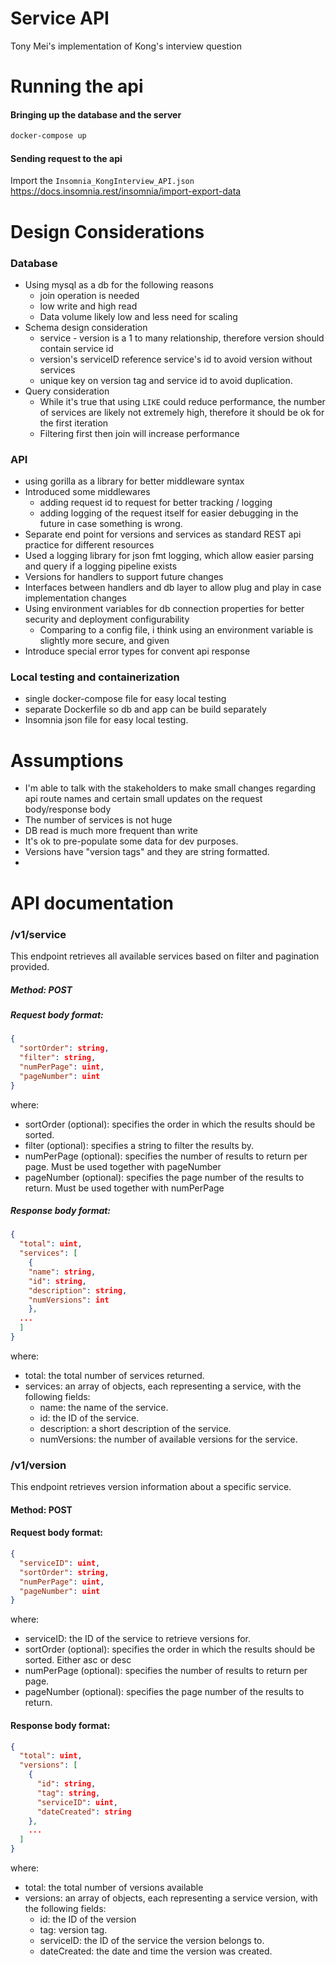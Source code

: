 # Service API

Tony Mei's implementation of Kong's interview question

# Running the api
#### Bringing up the database and the server
```bash
docker-compose up
```
#### Sending request to the api

Import the `Insomnia_KongInterview_API.json` https://docs.insomnia.rest/insomnia/import-export-data

# Design Considerations

### Database

- Using mysql as a db for the following reasons
  - join operation is needed
  - low write and high read
  - Data volume likely low and less need for scaling 
- Schema design consideration
  - service - version is a 1 to many relationship, therefore version should contain service id
  - version's serviceID reference service's id to avoid version without services
  - unique key on version tag and service id to avoid duplication. 
- Query consideration
  - While it's true that using `LIKE` could reduce performance, the number of services are likely not extremely high, therefore it should be ok for the first iteration
  - Filtering first then join will increase performance

### API
- using gorilla as a library for better middleware syntax
- Introduced some middlewares
  - adding request id to request for better tracking / logging
  - adding logging of the request itself for easier debugging in the future in case something is wrong. 
- Separate end point for versions and services as standard REST api practice for different resources
- Used a logging library for json fmt logging, which allow easier parsing and query if a logging pipeline exists
- Versions for handlers to support future changes
- Interfaces between handlers and db layer to allow plug and play in case implementation changes
- Using environment variables for db connection properties for better security and deployment configurability
  - Comparing to a config file, i think using an environment variable is slightly more secure, and given 
- Introduce special error types for convent api response 

### Local testing and containerization
- single docker-compose file for easy local testing
- separate Dockerfile so db and app can be build separately
- Insomnia json file for easy local testing. 


# Assumptions
- I'm able to talk with the stakeholders to make small changes regarding api route names and certain small updates on the request body/response body
- The number of services is not huge
- DB read is much more frequent than write
- It's ok to pre-populate some data for dev purposes. 
- Versions have "version tags" and they are string formatted.
- 

# API documentation

### /v1/service
This endpoint retrieves all available services based on filter and pagination provided.

##### Method: POST

##### Request body format:
```json
{
  "sortOrder": string,
  "filter": string,
  "numPerPage": uint,
  "pageNumber": uint
}

```
where:

- sortOrder (optional): specifies the order in which the results should be sorted.
- filter (optional): specifies a string to filter the results by.
- numPerPage (optional): specifies the number of results to return per page. Must be used together with pageNumber
- pageNumber (optional): specifies the page number of the results to return. Must be used together with numPerPage

##### Response body format:

```json
{
  "total": uint,
  "services": [
    {
    "name": string,
    "id": string,
    "description": string,
    "numVersions": int
    },
  ...
  ]
}
```
where:

- total: the total number of services returned.
- services: an array of objects, each representing a service, with the following fields:
  - name: the name of the service.
  - id: the ID of the service.
  - description: a short description of the service.
  - numVersions: the number of available versions for the service.

### /v1/version
  This endpoint retrieves version information about a specific service.

#### Method: POST
#### Request body format:

```json
{
  "serviceID": uint,
  "sortOrder": string,
  "numPerPage": uint,
  "pageNumber": uint
}
```

where:

- serviceID: the ID of the service to retrieve versions for.
- sortOrder (optional): specifies the order in which the results should be sorted. Either asc or desc
- numPerPage (optional): specifies the number of results to return per page.
- pageNumber (optional): specifies the page number of the results to return.

#### Response body format:

```json 
{
  "total": uint,
  "versions": [
    {
      "id": string,
      "tag": string,
      "serviceID": uint,
      "dateCreated": string
    },
    ...
  ]
}
```
where:

- total: the total number of versions available
- versions: an array of objects, each representing a service version, with the following fields:
  - id: the ID of the version
  - tag: version tag.
  - serviceID: the ID of the service the version belongs to.
  - dateCreated: the date and time the version was created.